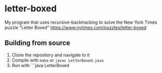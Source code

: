 # letter-boxed
My program that uses recursive-backtracking to solve the New York Times puzzle "Letter Boxed"
https://www.nytimes.com/puzzles/letter-boxed

## Building from source
1. Clone the repository and navigate to it
2. Compile with ```make``` or ```javac LetterBoxed.java```
3. Run with ```java LetterBoxed
